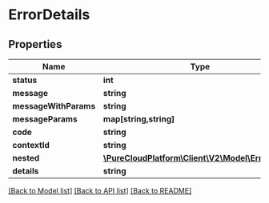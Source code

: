 # ErrorDetails

## Properties
Name | Type | Description | Notes
------------ | ------------- | ------------- | -------------
**status** | **int** |  | [optional] 
**message** | **string** |  | [optional] 
**messageWithParams** | **string** |  | [optional] 
**messageParams** | **map[string,string]** |  | [optional] 
**code** | **string** |  | [optional] 
**contextId** | **string** |  | [optional] 
**nested** | [**\PureCloudPlatform\Client\V2\Model\ErrorDetails**](ErrorDetails.md) |  | [optional] 
**details** | **string** |  | [optional] 

[[Back to Model list]](../README.md#documentation-for-models) [[Back to API list]](../README.md#documentation-for-api-endpoints) [[Back to README]](../README.md)


